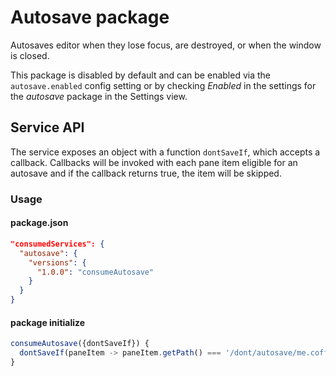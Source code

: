 # Autosave package

Autosaves editor when they lose focus, are destroyed, or when the window is closed.

This package is disabled by default and can be enabled via the `autosave.enabled` config
setting or by checking *Enabled* in the settings for the *autosave* package in the
Settings view.

## Service API
The service exposes an object with a function `dontSaveIf`, which accepts a callback.
Callbacks will be invoked with each pane item eligible for an autosave and if the callback
returns true, the item will be skipped.

### Usage

#### package.json
``` json
"consumedServices": {
  "autosave": {
    "versions": {
      "1.0.0": "consumeAutosave"
    }
  }
}
```

#### package initialize
``` javascript
consumeAutosave({dontSaveIf}) {
  dontSaveIf(paneItem -> paneItem.getPath() === '/dont/autosave/me.coffee')
}
```
